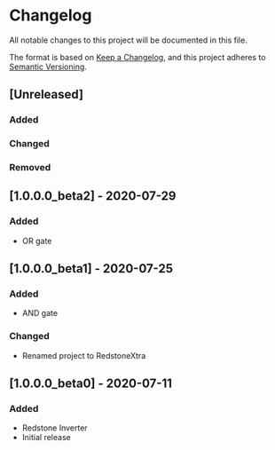 # Changelog
All notable changes to this project will be documented in this file.

The format is based on [Keep a Changelog](https://keepachangelog.com/en/1.0.0/),
and this project adheres to [Semantic Versioning](https://semver.org/spec/v2.0.0.html).

## [Unreleased]
### Added

### Changed

### Removed

## [1.0.0.0_beta2] - 2020-07-29
### Added
- OR gate

## [1.0.0.0_beta1] - 2020-07-25
### Added
- AND gate

### Changed
- Renamed project to RedstoneXtra

## [1.0.0.0_beta0] - 2020-07-11
### Added
- Redstone Inverter
- Initial release